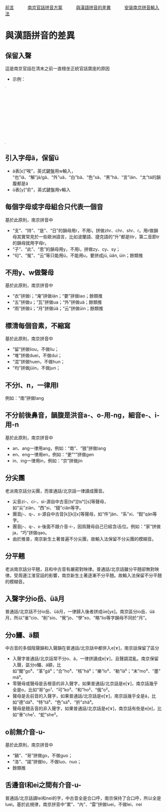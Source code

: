 <tr>
<td><a style="margin-right: 40px;" href="https://uliloewi.github.io/LangJinPinIn/CiwnIwn">前言</a></td>
<td ><a style="margin-right: 40px;" href="https://uliloewi.github.io/LangJinPinIn/PinInFangAng">南京官話拼音方案</a></td>
<td ><a style="margin-right: 40px;" href="https://uliloewi.github.io/LangJinPinIn/LinIwnChaI">與漢語拼音的差異</a></td>
<td ><a style="margin-right: 40px;" href="https://uliloewi.github.io/LangJinPinIn/angzhuangfa">安装南京拼音輸入法</a></td>
</tr>

# 與漢語拼音的差異

## 保留入聲
這是南京官話在清末之前一直穩坐正統官話寶座的原因
- 示例：

<table style="width:1px; white-space:nowrap; text-align:center;">
  <tr>
	<td>調名</td>
    <td>陰平</td>
	<td>陽平</td>
    <td>上</td>
    <td>去</td>
    <td>入</td>
  </tr>
  <tr>
	<td>調值</td>
    <td>31[˧˩]</td>
	<td>13[˩˧]</td>
    <td>212[˨˩˨]</td>
    <td>44[˦˦]</td>
    <td>5[˥]</td>
  </tr>
  <tr>
	<td>例字組一</td>
    <td>i¹ 衣</td>
    <td>i² 移</td>
    <td>i³ 已</td>
    <td>i⁴ 意</td>
	<td>i⁵ 一</td>
  </tr>  
  <tr>
    <td>例字組二</td>
    <td>shr¹ 詩</td>
    <td>shr² 時</td>
    <td>shr³ 始</td>
    <td>shr⁴ 是</td>
	<td>shr⁵ 十</td>
  </tr>
  <tr>
    <td>例字組三</td>
    <td>cä¹ 猜</td>
    <td>cä² 才</td>
    <td>cä³ 踩</td>
    <td>cä⁴ 菜</td>
	<td>cä⁵ 測</td>
  </tr>
   <tr>
	<td>例字組四</td>
    <td>ho¹ 呵</td>
    <td>ho² 河</td>
    <td>ho³ 火</td>
    <td>ho⁴ 貨</td>
	<td>ho⁵ 喝</td>
  </tr> 
</table>


## 引入字母ä，保留ü
- ä表[ɛ]“唉”，英式鍵盤用w輸入， “也”iä、“解”jä/gä、“外”uä、“白”bä、“色”sä、“黑”hä、“言”iän、“太”tä的韻腹都是ä
- ü表[y]“俞”，英式鍵盤用v輸入

## 每個字母或字母組合只代表一個音
基於此原則，南京拼音中
- “支”、“持”、“是”、“日”的韻母用r，不用i，拼做zhr、chr、shr、r。用r做韻母其實常見於一些歐洲語言，比如波蘭語、捷克語的“升”都是litr，第二音節tr的韻母就用字母r。
- “子”、“此”、“思”的韻母用y，不用i，拼做zy、cy、sy；
- “句”、“冤”、“云”等只能用ü，不能用u，要拼成jü, üän, üin；餘類推

## 不用y、w做聲母
基於此原則，南京拼音中
- “衣”拼做i；“淹”拼做iän；“要”拼做iao；餘類推
- “五”拼做u；“瓦”拼做ua；“外”拼做uä；餘類推
- “雨”拼做ü；“月”拼做üä；“云”拼做üin；餘類推


## 標清每個音素，不縮寫
基於此原則，南京拼音中
- “留”拼做liou，不做liu；
- “堆”拼做duei，不做dui；
- “混”拼做huen，不做hun；
- “均”拼做jüin，不做jun；

## 不分l、n，一律用l
例如：“南”拼做lang

## 不分前後鼻音，韻腹是洪音a-、o-用-ng，細音e-、i-用-n
基於此原則，南京拼音中
- an、ang一律用ang，例如：“南”、“狼”拼做lang
- en、eng一律用en，例如：“更”“”拼做gen
- in、ing一律用in，例如：“京”拼做jin

## 分尖團
老派南京話分尖團，而普通話/北京話一律讀成團音。
- 尖音zi-、ci-、si-源自中古音[tsʰ][tsʰ][s]等聲母，如“尖”ziän、“西”si、“錢”ciän等字。
- 團音j-、q-、x-源自中古音[k][k][x]等聲母，如“件”jän、“系”xi、“鉗”qän等字。
- 團音j-、q-、x-後面不跟介音-i-，因爲聲母自己已經含i舌位。例如：“家”拼做ja，“巧”拼做qao。
- 由於推普，南京新生土著普遍不分尖團，故輸入法保留不分尖團的模糊音。

## 分平翹
老派南京話分平翹，且和中古音有嚴密對映律。普通話/北京話雖分平翹卻無對映律。受周邊江淮官話的影響，南京新生土著逐漸不分平翹。故輸入法保留不分平翹的模糊音。

## 入聲字分io岳、üä月
普通話/北京話不分io岳、üä月，一律歸入後者拼成üe[yɛ]。南京區分io岳、üä月，所以“雀”cio、“削”sio、“覺”jo、“學”xo、“略”lio等字韻母不同於“月”。

## 分o鱷、ä額
中古音的多個陰聲韻和入聲韻在普通話/北京話中都併入e[ɤ]，南京話保留了區分
- 入聲字普通話/北京話常不分o、ä，一律拼讀成e[ɤ]，且聲調混亂。南京保留入聲，區分o鱷、ä額，比如“閣”go⁵、“革”gä⁵；“合”ho⁵、“核”hä⁵；“樂”lo⁵、“勒”lä⁵；“末”mo⁵、“墨”mä⁵。
- 零聲母或聲母是舌根音的非入聲字，如果普通話/北京話是e[ɤ]，南京話幾乎全是o，比如“哥”go¹、“可”ko³、“和”ho²、“俄”o²。
- 聲母是舌前音的入聲字，如果普通話/北京話是e[ɤ]，南京話幾乎全是ä，比如“德”dä⁵、“特”tä⁵、“色”sä⁵、“折”zhä⁵。
- 聲母是翹舌音的非入聲字，如果普通話/北京話是e[ɤ]，南京話有些是e[e]，比如“車”che¹、“蛇”she²。

## o前無介音-u-
基於此原則，南京拼音中
- “鍋”、“哥”拼做go，不做guo；
- “洛”、“諾”拼做lo，不做luo、nuo；
- 餘類推

## 舌邊音l和ei之間有介音-u-
普通話/北京話讀lei和nei的字，中古音全是合口呼，南京保持了合口呼，所以全是luei。基於此規律，南京拼音中“累”、“內”、“雷”拼做luei，不做lei、nei
